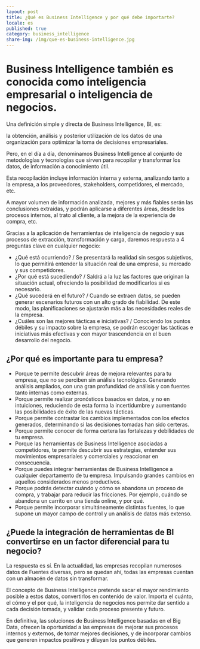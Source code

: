```yaml
---
layout: post
title: ¿Qué es Business Intelligence y por qué debe importarte?
locale: es
published: true
category: business_intelligence
share-img: /img/que-es-business-intelligence.jpg
---
```

**Business Intelligence también es conocida como inteligencia empresarial o inteligencia de negocios.**
===================================================

Una definición simple y directa de Business Intelligence, BI, es:

la obtención, análisis y posterior utilización de los datos de una organización para optimizar la toma de decisiones empresariales.

Pero, en el día a día, denominamos Business Intelligence al conjunto de metodologías y tecnologías que sirven para recopilar y transformar los datos, de información a conocimiento útil.

Esta recopilación incluye información interna y externa, analizando tanto a la empresa, a los proveedores, stakeholders, competidores, el mercado, etc.

A mayor volumen de información analizada, mejores y más fiables serán las conclusiones extraídas, y podrán aplicarse a diferentes áreas, desde los procesos internos, al trato al cliente, a la mejora de la experiencia de compra, etc.

Gracias a la aplicación de herramientas de inteligencia de negocio y sus procesos de extracción, transformación y carga, daremos respuesta a 4 preguntas clave en cualquier negocio:

*   ¿Qué está ocurriendo? / Se presentará la realidad sin sesgos subjetivos, lo que permitirá entender la situación real de una empresa, su mercado y sus competidores.
*   ¿Por qué está sucediendo? / Saldrá a la luz las factores que originan la situación actual, ofreciendo la posibilidad de modificarlos si es necesario.
*   ¿Qué sucederá en el futuro? / Cuando se extraen datos, se pueden generar escenarios futuros con un alto grado de fiabilidad. De este modo, las planificaciones se ajustarán más a las necesidades reales de la empresa.
*   ¿Cuáles son las mejores tácticas e iniciativas? / Conociendo los puntos débiles y su impacto sobre la empresa, se podrán escoger las tácticas e iniciativas más efectivas y con mayor trascendencia en el buen desarrollo del negocio.

## **¿Por qué es importante para tu empresa?**

*   Porque te permite descubrir áreas de mejora relevantes para tu empresa, que no se perciben sin análisis tecnológico. Generando análisis ampliados, con una gran profundidad de análisis y con fuentes tanto internas como externas.
*   Porque permite realizar pronósticos basados en datos, y no en intuiciones, reduciendo de esta forma la incertidumbre y aumentando las posibilidades de éxito de las nuevas tácticas.
*   Porque permite contrastar los cambios implementados con los efectos generados, determinando si las decisiones tomadas han sido certeras.
*   Porque permite conocer de forma certera las fortalezas y debilidades de tu empresa.
*   Porque las herramientas de Business Intelligence asociadas a competidores, te permite descubrir sus estrategias, entender sus movimientos empresariales y comerciales y reaccionar en consecuencia.
*   Porque puedes integrar herramientas de Business Intelligence a cualquier departamento de tu empresa. Impulsando grandes cambios en aquellos considerados menos productivos.
*   Porque podrás detectar cuándo y cómo se abandona un proceso de compra, y trabajar para reducir las fricciones. Por ejemplo, cuándo se abandona un carrito en una tienda online, y por qué.
*   Porque permite incorporar simultáneamente distintas fuentes, lo que supone un mayor campo de control y un análisis de datos más extenso.

## **¿Puede la integración de herramientas de BI convertirse en un factor diferencial para tu negocio?**

La respuesta es sí. En la actualidad, las empresas recopilan numerosos datos de Fuentes diversas, pero se quedan ahí, todas las empresas cuentan con un almacén de datos sin transformar.

El concepto de Business Intelligence pretende sacar el mayor rendimiento posible a estos datos, convertirlos en contenido de valor. Importa el cuánto, el cómo y el por qué, la inteligencia de negocios nos permite dar sentido a cada decisión tomada, y validar cada proceso presente y futuro.

En definitiva, las soluciones de Business Intelligence basadas en el Big Data, ofrecen la oportunidad a las empresas de mejorar sus procesos internos y externos, de tomar mejores decisiones, y de incorporar cambios que generen impactos positivos y diluyan los puntos débiles.
